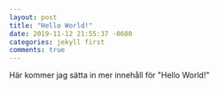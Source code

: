 ```yaml
---
layout: post
title: "Hello World!"
date: 2019-11-12 21:55:37 -0600
categories: jekyll first
comments: true
---
```


Här kommer jag sätta in mer innehåll för "Hello World!"
